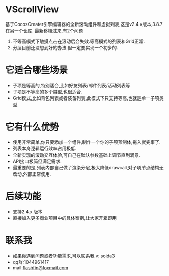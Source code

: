 # VScrollView
基于CocosCreater引擎编辑器的全新滚动组件和虚拟列表,这是v2.4.x版本,3.8.7在另一个仓库.
最新移植过来,有2个问题
1. 不等高模式下触摸点击在滚动后会失效.等高模式的列表和Grid正常.
2. 分层目前还没想到好的办法.但一定要实现一个初步的.

# 它适合哪些场景
 - 子项是等高的,特别适合,比如好友列表/邮件列表/活动列表等
 - 子项是不等高的多个类型,也很适合.
 - Grid模式,比如背包列表或者装备列表,此模式下只支持等高,也就是单一子项类型.

# 它有什么优势
 - 使用非常简单,你只要添加一个组件,制作一个你的子项预制体,拖入就完事了.
 - 列表本身逻辑运行效率占用极低.
 - 全新实现的滚动交互体验,可自己在默认参数基础上调节直到满意.
 - API接口极简但满足需求.
 - 最重要的是,列表内部自己做了渲染分层,极大降低drawcall,对子项节点结构无改动,外部正常使用.
 
# 后续功能
 - 支持2.4.x 版本
 - 直接加入更多商业项目中的具体案例,让大家开箱即用
 
# 联系我
 - 如果你遇到问题或者功能需求,可以联系我 v: soida3
 - qq群:1044961417
 - mail:flashfin@foxmail.com
